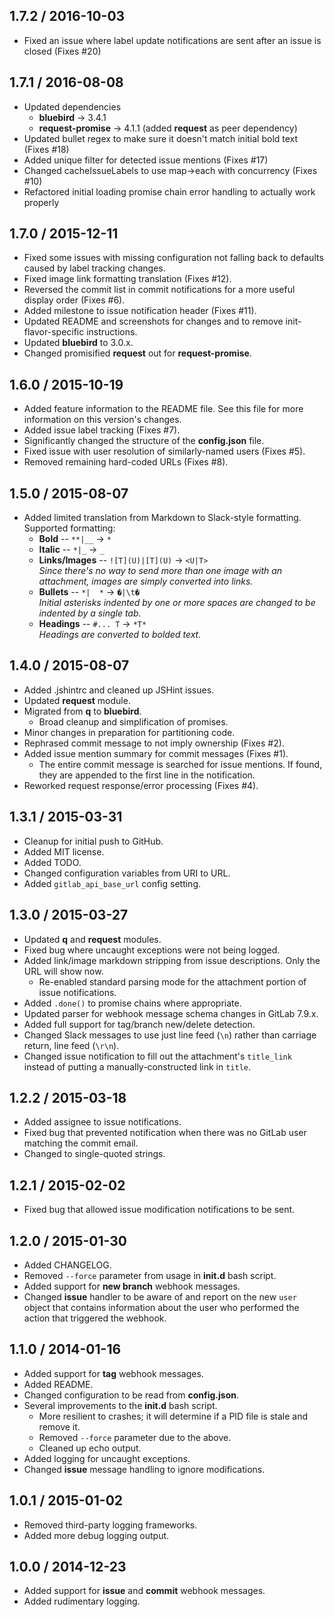## 1.7.2 / 2016-10-03
* Fixed an issue where label update notifications are sent after an issue is closed (Fixes #20)

## 1.7.1 / 2016-08-08
* Updated dependencies
  * **bluebird** -> 3.4.1
  * **request-promise** -> 4.1.1 (added **request** as peer dependency)
* Updated bullet regex to make sure it doesn't match initial bold text (Fixes #18)
* Added unique filter for detected issue mentions (Fixes #17)
* Changed cacheIssueLabels to use map->each with concurrency (Fixes #10)
* Refactored initial loading promise chain error handling to actually work properly

## 1.7.0 / 2015-12-11
* Fixed some issues with missing configuration not falling back to defaults caused by label tracking changes.
* Fixed image link formatting translation (Fixes #12).
* Reversed the commit list in commit notifications for a more useful display order (Fixes #6).
* Added milestone to issue notification header (Fixes #11).
* Updated README and screenshots for changes and to remove init-flavor-specific instructions.
* Updated **bluebird** to 3.0.x.
* Changed promisified **request** out for **request-promise**.

## 1.6.0 / 2015-10-19
* Added feature information to the README file. See this file for more information on this version's changes.
* Added issue label tracking (Fixes #7).
* Significantly changed the structure of the **config.json** file.
* Fixed issue with user resolution of similarly-named users (Fixes #5).
* Removed remaining hard-coded URLs (Fixes #8).

## 1.5.0 / 2015-08-07
* Added limited translation from Markdown to Slack-style formatting. Supported formatting:
  * **Bold** -- `**|__` -> `*`
  * **Italic** -- `*|_` -> `_`
  * **Links/Images** -- `![T](U)|[T](U)` -> `<U|T>`    
    _Since there's no way to send more than one image with an attachment, images are simply converted into links._
  * **Bullets** -- `*|  *` -> `�|\t�`    
    _Initial asterisks indented by one or more spaces are changed to be indented by a single tab._
  * **Headings** -- `#... T` -> `*T*`    
    _Headings are converted to bolded text._

## 1.4.0 / 2015-08-07
* Added .jshintrc and cleaned up JSHint issues.
* Updated **request** module.
* Migrated from **q** to **bluebird**.
  * Broad cleanup and simplification of promises.
* Minor changes in preparation for partitioning code.
* Rephrased commit message to not imply ownership (Fixes #2).
* Added issue mention summary for commit messages (Fixes #1).
  * The entire commit message is searched for issue mentions. If found, they are appended to the first line in the notification.
* Reworked request response/error processing (Fixes #4).

## 1.3.1 / 2015-03-31
* Cleanup for initial push to GitHub.
* Added MIT license.
* Added TODO.
* Changed configuration variables from URI to URL.
* Added `gitlab_api_base_url` config setting.

## 1.3.0 / 2015-03-27
* Updated **q** and **request** modules.
* Fixed bug where uncaught exceptions were not being logged.
* Added link/image markdown stripping from issue descriptions. Only the URL will show now.
  * Re-enabled standard parsing mode for the attachment portion of issue notifications.
* Added `.done()` to promise chains where appropriate.
* Updated parser for webhook message schema changes in GitLab 7.9.x.
* Added full support for tag/branch new/delete detection.
* Changed Slack messages to use just line feed (`\n`) rather than carriage return, line feed (`\r\n`).
* Changed issue notification to fill out the attachment's `title_link` instead of putting a manually-constructed link in `title`.

## 1.2.2 / 2015-03-18
* Added assignee to issue notifications.
* Fixed bug that prevented notification when there was no GitLab user matching the commit email.
* Changed to single-quoted strings.

## 1.2.1 / 2015-02-02
* Fixed bug that allowed issue modification notifications to be sent.

## 1.2.0 / 2015-01-30
* Added CHANGELOG.
* Removed `--force` parameter from usage in **init.d** bash script.
* Added support for **new branch** webhook messages.
* Changed **issue** handler to be aware of and report on the new `user` object that contains information
  about the user who performed the action that triggered the webhook.

## 1.1.0 / 2014-01-16
* Added support for **tag** webhook messages.
* Added README.
* Changed configuration to be read from **config.json**.
* Several improvements to the **init.d** bash script.
  * More resilient to crashes; it will determine if a PID file is stale and remove it.
  * Removed `--force` parameter due to the above.
  * Cleaned up echo output.
* Added logging for uncaught exceptions.
* Changed **issue** message handling to ignore modifications.

## 1.0.1 / 2015-01-02
* Removed third-party logging frameworks.
* Added more debug logging output.

## 1.0.0 / 2014-12-23
* Added support for **issue** and **commit** webhook messages.
* Added rudimentary logging.
